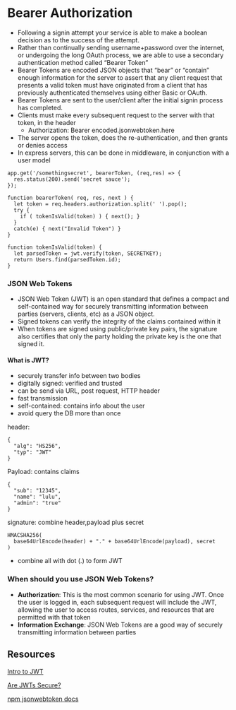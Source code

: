 # Bearer Authorization

- Following a signin attempt your service is able to make a boolean decision as to the success of the attempt.
- Rather than continually sending username+password over the internet, or undergoing the long OAuth process, we are able to use a secondary authentication method called “Bearer Token”
- Bearer Tokens are encoded JSON objects that “bear” or “contain” enough information for the server to assert that any client request that presents a valid token must have originated from a client that has previously authenticated themselves using either Basic or OAuth.
- Bearer Tokens are sent to the user/client after the initial signin process has completed.
- Clients must make every subsequent request to the server with that token, in the header
  - Authorization: Bearer encoded.jsonwebtoken.here
- The server opens the token, does the re-authentication, and then grants or denies access
- In express servers, this can be done in middleware, in conjunction with a user model

``` 
app.get('/somethingsecret', bearerToken, (req,res) => {
  res.status(200).send('secret sauce');
});

function bearerToken( req, res, next ) {
  let token = req.headers.authorization.split(' ').pop();
  try {
    if ( tokenIsValid(token) ) { next(); }
  }
  catch(e) { next("Invalid Token") }
}

function tokenIsValid(token) {
  let parsedToken = jwt.verify(token, SECRETKEY);
  return Users.find(parsedToken.id);
}
```

### JSON Web Tokens
- JSON Web Token (JWT) is an open standard that defines a compact and self-contained way for securely transmitting information between parties (servers, clients, etc) as a JSON object.
- Signed tokens can verify the integrity of the claims contained within it
- When tokens are signed using public/private key pairs, the signature also certifies that only the party holding the private key is the one that signed it.

#### What is JWT?
- securely transfer info between two bodies
- digitally signed: verified and trusted
- can be send via URL, post request, HTTP header
- fast transmission
- self-contained: contains info about the user
- avoid query the DB more than once

header:
```
{
  "alg": "HS256",
  "typ": "JWT"
}
```

Payload: contains claims
```
{
  "sub": "12345",
  "name": "lulu",
  "admin": "true"
}
```

signature: combine header,payload plus secret
```
HMACSHA256(
  base64UrlEncode(header) + "." + base64UrlEncode(payload), secret
)
```

- combine all with dot (.) to form JWT 

### When should you use JSON Web Tokens?
- **Authorization**: This is the most common scenario for using JWT. Once the user is logged in, each subsequent request will include the JWT, allowing the user to access routes, services, and resources that are permitted with that token
- **Information Exchange**: JSON Web Tokens are a good way of securely transmitting information between parties


## Resources

[Intro to JWT](https://jwt.io/introduction/)

[Are JWTs Secure?](https://stackoverflow.com/questions/27301557/if-you-can-decode-jwt-how-are-they-secure)

[npm jsonwebtoken docs](https://www.npmjs.com/package/jsonwebtoken)